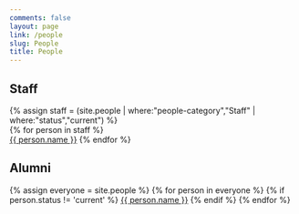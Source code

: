 ```yaml
---
comments: false
layout: page
link: /people
slug: People
title: People
---
```


<h2>Staff</h2>
{% assign staff = (site.people | where:"people-category","Staff" | where:"status","current") %}
<nav class="people" role="navigation">
{% for person in staff %}
  <a href="{{ site.url }}/people/{{ person.slug }}">
  <div class="image"></div>
  {{ person.name }}</a>
{% endfor %}
</nav>

<h2>Alumni</h2>
<nav class="people" role="navigation">
{% assign everyone = site.people %}
{% for person in everyone %}
  {% if person.status != 'current' %}
    <a href="{{ site.url }}/people/{{ person.slug }}">{{ person.name }}</a>
  {% endif %}
{% endfor %}
